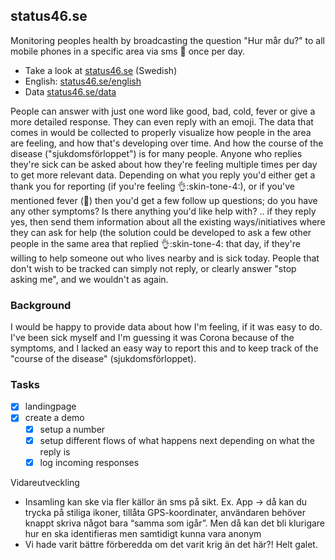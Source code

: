 ## status46.se 
Monitoring peoples health by broadcasting the question "Hur mår du?" to all mobile phones in a specific area via sms 📲 once per day.

* Take a look at [status46.se](http://status46.victoriawagman.se) (Swedish)
* English: [status46.se/english](http://status46.victoriawagman.se/english)
* Data [status46.se/data](http://status46.victoriawagman@gmail.se/data)


People can answer with just one word like good, bad, cold, fever or give a more detailed response. They can even reply with an emoji. The data that comes in would be collected to properly visualize how people in the area are feeling, and how that's developing over time. And how the course of the disease ("sjukdomsförloppet") is for many people. Anyone who replies they're sick can be asked about how they're feeling multiple times per day to get more relevant data. Depending on what you reply you'd either get a thank you  for reporting (if you're feeling :ok_hand::skin-tone-4:), or if you've mentioned fever (:face_with_thermometer:) then you'd get a few follow up questions; do you have any other symptoms? Is there anything you'd like help with? .. if they reply yes, then send them information about all the existing ways/initiatives where they can ask for help (the solution could be developed to ask a few other people in the same area that replied :ok_hand::skin-tone-4: that day, if they're willing to help someone out who lives nearby and is sick today. People that don't wish to be tracked can simply not reply, or clearly answer "stop asking me", and we wouldn't as again.

### Background
I would be happy to provide data about how I'm feeling, if it was easy to do. I've been sick myself and I'm guessing it was Corona because of the symptoms, and I lacked an easy way to report this and to keep track of the "course of the disease" (sjukdomsförloppet). 


### Tasks

- [x] landingpage 
- [x] create a demo
  - [x] setup a number
  - [x] setup different flows of what happens next depending on what the reply is
  - [x] log incoming responses

Vidareutveckling
* Insamling kan ske via fler källor än sms på sikt. Ex. App -> då kan du trycka på stiliga ikoner, tillåta GPS-koordinater, användaren behöver knappt skriva något bara “samma som igår”. Men då kan det bli klurigare hur en ska identifieras men samtidigt kunna vara anonym
* Vi hade varit bättre förberedda om det varit krig än det här?! Helt galet.

